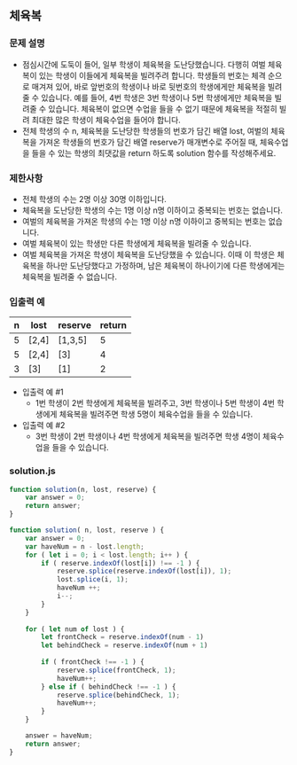 ## 체육복

### 문제 설명
- 점심시간에 도둑이 들어, 일부 학생이 체육복을 도난당했습니다. 다행히 여벌 체육복이 있는 학생이 이들에게 체육복을 빌려주려 합니다. 학생들의 번호는 체격 순으로 매겨져 있어, 바로 앞번호의 학생이나 바로 뒷번호의 학생에게만 체육복을 빌려줄 수 있습니다. 예를 들어, 4번 학생은 3번 학생이나 5번 학생에게만 체육복을 빌려줄 수 있습니다. 체육복이 없으면 수업을 들을 수 없기 때문에 체육복을 적절히 빌려 최대한 많은 학생이 체육수업을 들어야 합니다.
- 전체 학생의 수 n, 체육복을 도난당한 학생들의 번호가 담긴 배열 lost, 여벌의 체육복을 가져온 학생들의 번호가 담긴 배열 reserve가 매개변수로 주어질 때, 체육수업을 들을 수 있는 학생의 최댓값을 return 하도록 solution 함수를 작성해주세요.

### 제한사항
- 전체 학생의 수는 2명 이상 30명 이하입니다.
- 체육복을 도난당한 학생의 수는 1명 이상 n명 이하이고 중복되는 번호는 없습니다.
- 여벌의 체육복을 가져온 학생의 수는 1명 이상 n명 이하이고 중복되는 번호는 없습니다.
- 여벌 체육복이 있는 학생만 다른 학생에게 체육복을 빌려줄 수 있습니다.
- 여벌 체육복을 가져온 학생이 체육복을 도난당했을 수 있습니다. 이때 이 학생은 체육복을 하나만 도난당했다고 가정하며, 남은 체육복이 하나이기에 다른 학생에게는 체육복을 빌려줄 수 없습니다.

### 입출력 예
n|lost|reserve|return
|-----|------|-----|-----|
5|[2,4]|[1,3,5]|5
5|[2,4]|[3]|4
3|[3]|[1]|2

- 입출력 예 #1
  - 1번 학생이 2번 학생에게 체육복을 빌려주고, 3번 학생이나 5번 학생이 4번 학생에게 체육복을 빌려주면 학생 5명이 체육수업을 들을 수 있습니다.
- 입출력 예 #2
  - 3번 학생이 2번 학생이나 4번 학생에게 체육복을 빌려주면 학생 4명이 체육수업을 들을 수 있습니다.

### solution.js
```javascript
function solution(n, lost, reserve) {
    var answer = 0;
    return answer;
}
```

```javascript
function solution( n, lost, reserve ) {
    var answer = 0;
    var haveNum = n - lost.length; 
    for ( let i = 0; i < lost.length; i++ ) {
        if ( reserve.indexOf(lost[i]) !== -1 ) {
            reserve.splice(reserve.indexOf(lost[i]), 1);
            lost.splice(i, 1);
            haveNum ++;
            i--;				
        }
    }
	
    for ( let num of lost ) {
        let frontCheck = reserve.indexOf(num - 1)
        let behindCheck = reserve.indexOf(num + 1)
		
        if ( frontCheck !== -1 ) {
            reserve.splice(frontCheck, 1);
            haveNum++;
        } else if ( behindCheck !== -1 ) {
            reserve.splice(behindCheck, 1);
            haveNum++;
        }
    }

    answer = haveNum;
    return answer;
}
```
